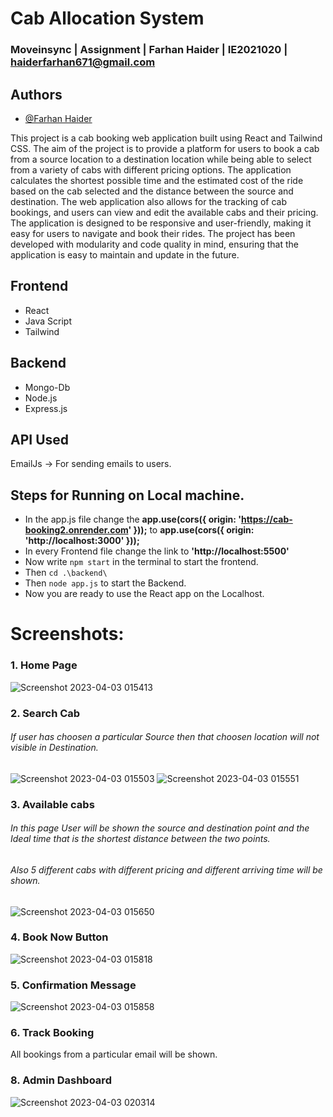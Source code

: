 
# Cab Allocation System
### Moveinsync |  Assignment | Farhan Haider | IE2021020 | haiderfarhan671@gmail.com
## Authors

- [@Farhan Haider](https://www.github.com/farhanhaider624)

This project is a cab booking web application built using React and Tailwind CSS. The aim of the project is to provide a platform for users to book a cab from a source location to a destination location while being able to select from a variety of cabs with different pricing options. The application calculates the shortest possible time and the estimated cost of the ride based on the cab selected and the distance between the source and destination. The web application also allows for the tracking of cab bookings, and users can view and edit the available cabs and their pricing. The application is designed to be responsive and user-friendly, making it easy for users to navigate and book their rides. The project has been developed with modularity and code quality in mind, ensuring that the application is easy to maintain and update in the future.

## Frontend
* React
* Java Script
* Tailwind

## Backend
* Mongo-Db
* Node.js
* Express.js

## API Used
EmailJs -> For sending emails to users.

## Steps for Running on Local machine.
* In the app.js file change the **app.use(cors({ origin: 'https://cab-booking2.onrender.com' }));** to **app.use(cors({ origin: 'http://localhost:3000' }));**
* In every Frontend file change the link to **'http://localhost:5500'**
* Now write `npm start` in the terminal to start the frontend.
* Then `cd .\backend\`
* Then `node app.js` to start the Backend.
* Now you are ready to use the React app on the Localhost.

# Screenshots:
### 1. Home Page
![Screenshot 2023-04-03 015413](https://github.com/user-attachments/assets/289b6720-e0cb-4061-9f28-a5e974224d90)

### 2. Search Cab
###### If user has choosen a particular Source then that choosen location will not visible in Destination.
![Screenshot 2023-04-03 015503](https://github.com/user-attachments/assets/056330a5-4c49-47f4-b4d8-859cf3588512)
![Screenshot 2023-04-03 015551](https://github.com/user-attachments/assets/755433d8-3924-40f5-84d6-6e28a83c628f)


### 3. Available cabs
###### In this page User will be shown the source and destination point and the Ideal time that is the shortest distance between the two points.
###### Also 5 different cabs with different pricing and different arriving time will be shown.
![Screenshot 2023-04-03 015650](https://github.com/user-attachments/assets/652ce7b4-2759-4ee9-b7b3-dcd737836dee)


### 4. Book Now Button
![Screenshot 2023-04-03 015818](https://github.com/user-attachments/assets/68d6cad7-6d0a-47cc-a222-329c97d52138)

### 5. Confirmation Message
![Screenshot 2023-04-03 015858](https://github.com/user-attachments/assets/ec1a65c8-5ac1-40df-8f19-3ef8384d5e57)



### 6. Track Booking
All bookings from a particular email will be shown.

### 8. Admin Dashboard
![Screenshot 2023-04-03 020314](https://github.com/user-attachments/assets/d310c28d-e965-4155-9949-f320045aa2df)


